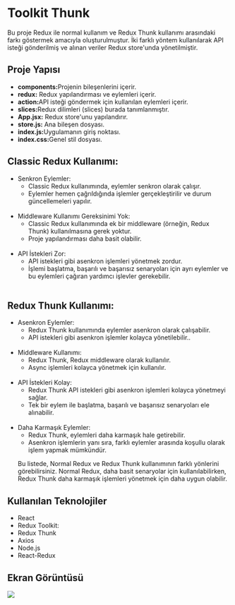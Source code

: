 <h1> Toolkit Thunk</h1>
Bu proje Redux ile normal kullanım ve Redux Thunk kullanımı arasındaki farkı göstermek amacıyla oluşturulmuştur. İki farklı yöntem kullanılarak API isteği gönderilmiş ve alınan veriler Redux store'unda yönetilmiştir.

<h2>Proje Yapısı</h2>
<ul>
<li><b>components:</b>Projenin bileşenlerini içerir.</li>
<li><b>redux:</b> Redux yapılandırması ve eylemleri içerir.</li>
<li><b>action:</b>API isteği göndermek için kullanılan eylemleri içerir.</li> 
<li><b>slices:</b>Redux dilimleri (slices) burada tanımlanmıştır.</li>
<li><b>App.jsx:</b> Redux store'unu yapılandırır.</li>
<li><b>store.js:</b> Ana bileşen dosyası.</li>
<li><b>index.js:</b>Uygulamanın giriş noktası.</li>
<li><b>index.css:</b>Genel stil dosyası.</li>

</ul>

<h2>Classic Redux Kullanımı:</h2>
<ul>
<li> Senkron Eylemler:
<ul>
<li>Classic Redux kullanımında, eylemler senkron olarak çalışır.</li>
<li>Eylemler hemen çağrıldığında işlemler gerçekleştirilir ve durum güncellemeleri yapılır.</li>
</ul>
</li>
</br>
<li>Middleware Kullanımı Gereksinimi Yok:
<ul>
<li>Classic Redux kullanımında ek bir middleware (örneğin, Redux Thunk) kullanılmasına gerek yoktur.</li>
<li>Proje yapılandırması daha basit olabilir.</li>
</ul>
</li>
</br>
<li>API İstekleri Zor:
<ul>
<li>API istekleri gibi asenkron işlemleri yönetmek zordur. </li>
<li>İşlemi başlatma, başarılı ve başarısız senaryoları için ayrı eylemler ve bu eylemleri çağıran yardımcı işlevler gerekebilir.
 </li>
</ul>
</li></br>

</ul>

<h2>Redux Thunk Kullanımı:</h2>
<ul>
<li> Asenkron Eylemler:
<ul>
<li>Redux Thunk kullanımında eylemler asenkron olarak çalışabilir.</li>
<li>API istekleri gibi asenkron işlemler kolayca yönetilebilir..</li>
</ul>
</li>
</br>
<li>Middleware Kullanımı:
<ul>
<li>Redux Thunk, Redux middleware olarak kullanılır.</li>
<li>Async işlemleri kolayca yönetmek için kullanılır.</li>
</ul>
</li>
</br>
<li>API İstekleri Kolay:
<ul>
<li>Redux Thunk API istekleri gibi asenkron işlemleri kolayca yönetmeyi sağlar. </li>
<li>Tek bir eylem ile başlatma, başarılı ve başarısız senaryoları ele alınabilir.
 </li>
</ul>
</li></br>

<li>Daha Karmaşık Eylemler:
<ul>
<li>Redux Thunk, eylemleri daha karmaşık hale getirebilir. </li>
<li>Asenkron işlemlerin yanı sıra, farklı eylemler arasında koşullu olarak işlem yapmak mümkündür. </li>
</ul>
</li>

Bu listede, Normal Redux ve Redux Thunk kullanımının farklı yönlerini görebilirsiniz. Normal Redux, daha basit senaryolar için kullanılabilirken, Redux Thunk daha karmaşık işlemleri yönetmek için daha uygun olabilir.

</ul>




<h2>Kullanılan Teknolojiler </h2>
<ul>

<li>React</li>
<li>Redux Toolkit: </li>
<li>Redux Thunk </li>
<li>Axios</li>
<li>Node.js</li>
<li>React-Redux</li>
</ul>

<h2>Ekran Görüntüsü</h2>

![](./public/ToolkitjobApp.gif)

